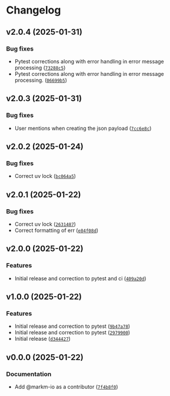 # Changelog

## v2.0.4 (2025-01-31)

### Bug fixes

- Pytest corrections along with error handling in error message processing ([`73288c5`](https://github.com/markm-io/slack-webhook-notifier/commit/73288c57fe6290205b21aa8bae0f4c0113af2344))
- Pytest corrections along with error handling in error message processing. ([`06699b5`](https://github.com/markm-io/slack-webhook-notifier/commit/06699b521a59e273c2f92da953fe501212e434ff))

## v2.0.3 (2025-01-31)

### Bug fixes

- User mentions when creating the json payload ([`7cc6e8c`](https://github.com/markm-io/slack-webhook-notifier/commit/7cc6e8c40da118436d25a8a57bd45d5394002a48))

## v2.0.2 (2025-01-24)

### Bug fixes

- Correct uv lock ([`bc064a5`](https://github.com/markm-io/slack-webhook-notifier/commit/bc064a5310e73d6bc446ca79e17b385ee9fe69c9))

## v2.0.1 (2025-01-22)

### Bug fixes

- Correct uv lock ([`2631487`](https://github.com/markm-io/slack-webhook-notifier/commit/2631487ee2c49346fbaed40b909aea4377533b00))
- Correct formatting of err ([`e84f08d`](https://github.com/markm-io/slack-webhook-notifier/commit/e84f08d27b31a257aca7a77507c6008c1d7de09d))

## v2.0.0 (2025-01-22)

### Features

- Initial release and correction to pytest and ci ([`409a20d`](https://github.com/markm-io/slack-webhook-notifier/commit/409a20d8d847b7df6c82f2a978f5aca26098021d))

## v1.0.0 (2025-01-22)

### Features

- Initial release and correction to pytest ([`9b47a78`](https://github.com/markm-io/slack-webhook-notifier/commit/9b47a78f1f4dea10bb24ff3716687b3b5a826227))
- Initial release and correction to pytest ([`2979900`](https://github.com/markm-io/slack-webhook-notifier/commit/29799009f6de431b1e6ae3942dcd26ce6f85fd1a))
- Initial release ([`d344427`](https://github.com/markm-io/slack-webhook-notifier/commit/d3444277981fbf0476b28f7caade0bd3ca60de53))

## v0.0.0 (2025-01-22)

### Documentation

- Add @markm-io as a contributor ([`7f4b8f0`](https://github.com/markm-io/slack-webhook-notifier/commit/7f4b8f04753120f7bf68793171fd5c90e02aac32))
